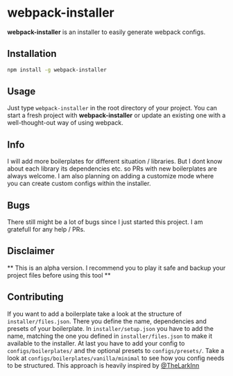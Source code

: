 # webpack-installer

**webpack-installer** is an installer to easily generate webpack configs.

## Installation

```bash
npm install -g webpack-installer
```


## Usage

Just type `webpack-installer` in the root directory of your project.
You can start a fresh project with **webpack-installer** or update an existing one with a well-thought-out way of using webpack.

## Info

I will add more boilerplates for different situation / libraries. But I dont know about each library its dependencies etc. so PRs with new boilerplates are always welcome. I am also planning on adding a customize mode where you can create custom configs within the installer.

## Bugs

There still might be a lot of bugs since I just started this project. I am gratefull for any help / PRs.

## Disclaimer

** This is an alpha version. I recommend you to play it safe and backup your project files before using this tool **

## Contributing

If you want to add a boilerplate take a look at the structure of `installer/files.json`. There you define the name, dependencies and presets of your boilerplate. In `installer/setup.json` you have to add the name, matching the one you defined in `installer/files.json` to make it available to the installer. At last you have to add your config to `configs/boilerplates/` and the optional presets to `configs/presets/`.
Take a look at `configs/boilerplates/vanilla/minimal` to see how you config needs to be structured. This approach is heavily inspired by [@TheLarkInn](https://twitter.com/thelarkinn)
